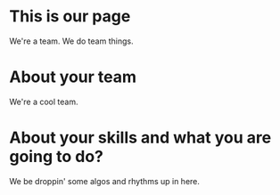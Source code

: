 This is our page
================
We're a team.  We do team things.

About your team
===========================
We're a cool team.

About your skills and what you are going to do?
=======
We be droppin' some algos and rhythms up in here.


